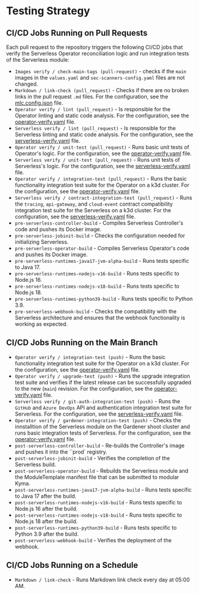 # Testing Strategy

## CI/CD Jobs Running on Pull Requests

Each pull request to the repository triggers the following CI/CD jobs that verify the Serverless Operator reconciliation logic and run integration tests of the Serverless module:

- `Images verify / check-main-tags (pull-request)` - checks if the `main` images in the `values.yaml` and `sec-scanners-config.yaml` files are not changed.
- `Markdown / link-check (pull_request)` - Checks if there are no broken links in the pull request `.md` files. For the configuration, see the [mlc.config.json](https://github.com/kyma-project/serverless/blob/main/.mlc.config.json) file.
- `Operator verify / lint (pull_request)` - Is responsible for the Operator linting and static code analysis. For the configuration, see the [operator-verify.yaml](https://github.com/kyma-project/serverless/blob/main/.github/workflows/operator-verify.yaml#L19) file.
- `Serverless verify / lint (pull_request)` - Is responsible for the Serverless linting and static code analysis. For the configuration, see the [serverless-verify.yaml](https://github.com/kyma-project/serverless/blob/main/.github/workflows/serverless-verify.yaml#L19) file.
- `Operator verify / unit-test (pull_request)` - Runs basic unit tests of Operator's logic. For the configuration, see the [operator-verify.yaml](https://github.com/kyma-project/serverless/blob/main/.github/workflows/operator-verify.yaml#L30) file.
- `Serverless verify / unit-test (pull_request)` - Runs unit tests of Serverless's logic. For the configuration, see the [serverless-verify.yaml](https://github.com/kyma-project/serverless/blob/main/.github/workflows/serverless-verify.yaml#L31) file.
- `Operator verify / integration-test (pull_request)` - Runs the basic functionality integration test suite for the Operator on a k3d cluster. For the configuration, see the [operator-verify.yaml](https://github.com/kyma-project/serverless/blob/main/.github/workflows/operator-verify.yaml#L39) file.
- `Serverless verify / contract-integration-test (pull_request)` - Runs the `tracing`, `api-gateway`, and `cloud-event` contract compatibility integration test suite for the Serverless on a k3d cluster. For the configuration, see the [serverless-verify.yaml](https://github.com/kyma-project/serverless/blob/main/.github/workflows/serverless-verify.yaml#L41) file.
- `pre-serverless-controller-build` - Compiles Serverless Controller's code and pushes its Docker image.
- `pre-serverless-jobinit-build` - Checks the configuration needed for initializing Serverless.
- `pre-serverless-operator-build` - Compiles Serverless Operator's code and pushes its Docker image.
- `pre-serverless-runtimes-java17-jvm-alpha-build` - Runs tests specific to Java 17.
- `pre-serverless-runtimes-nodejs-v16-build` - Runs tests specific to Node.js 16.
- `pre-serverless-runtimes-nodejs-v18-build` - Runs tests specific to Node.js 18.
- `pre-serverless-runtimes-python39-build` - Runs tests specific to Python 3.9.
- `pre-serverless-webhook-build` - Checks the compatibility with the Serverless architecture and ensures that the webhook functionality is working as expected.

## CI/CD Jobs Running on the Main Branch

- `Operator verify / integration-test (push)` - Runs the basic functionality integration test suite for the Operator on a k3d cluster. For the configuration, see the [operator-verify.yaml](https://github.com/kyma-project/serverless/blob/main/.github/workflows/operator-verify.yaml#L39) file.
- `Operator verify / upgrade-test (push)` - Runs the upgrade integration test suite and verifies if the latest release can be successfully upgraded to the new (`main`) revision. For the configuration, see the [operator-verify.yaml](https://github.com/kyma-project/serverless/blob/main/.github/workflows/operator-verify.yaml#L66) file.
- `Serverless verify / git-auth-integration-test (push)` - Runs the `GitHub` and `Azure DevOps` API and authentication integration test suite for Serverless. For the configuration, see the [serverless-verify.yaml](https://github.com/kyma-project/serverless/blob/main/.github/workflows/serverless-verify.yaml#L64) file.
- `Operator verify / gardener-integration-test (push)` - Checks the innstalltion of the Serverless module on the Gardener shoot cluster and runs basic integration tests of Serverless. For the configuration, see the [operator-verify.yaml](https://github.com/kyma-project/serverless/blob/main/.github/workflows/operator-verify.yaml#L86) file.
- `post-serverless-controller-build` - Re-builds the Controller's image and pushes it into the ``prod` registry.
- `post-serverless-jobinit-build` - Verifies the completion of the Serverless build.
- `post-serverless-operator-build` - Rebuilds the Serverless module and the ModuleTemplate manifest file that can be submitted to modular Kyma.
- `post-serverless-runtimes-java17-jvm-alpha-build` - Runs tests specific to Java 17 after the build.
- `post-serverless-runtimes-nodejs-v16-build` - Runs tests specific to Node.js 16 after the build.
- `post-serverless-runtimes-nodejs-v18-build` - Runs tests specific to Node.js 18 after the build.
- `post-serverless-runtimes-python39-build` - Runs tests specific to Python 3.9 after the build.
- `post-serverless-webhook-build` - Verifies the deployment of the webhook.

## CI/CD Jobs Running on a Schedule

- `Markdown / link-check` - Runs Markdown link check every day at 05:00 AM.